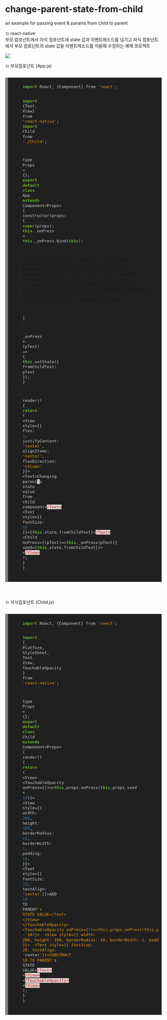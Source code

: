 # change-parent-state-from-child
an example for passing event &amp; params from child to parent


ㅁ react-native <br/>
부모 컴포넌트에서 자식 컴포넌트에 state 값과 이벤트메소드를 넘기고 
자식 컴포넌트에서 부모 컴포넌트의 state 값을 이벤트메소드를 이용해 수정하는 예제 프로젝트

<img src="http://repo-cdn.dgmit.net:53535/github/change-parent-state-from-child/run_example.png"/>


ㅁ 부모컴포넌트 (App.js)
<pre>
<code>
<!-- HTML generated using hilite.me --><div style="background: #202020; overflow:auto;width:auto;border:solid gray;border-width:.1em .1em .1em .8em;padding:.2em .6em;"><table><tr><td><pre style="margin: 0; line-height: 125%"> 1
 2
 3
 4
 5
 6
 7
 8
 9
10
11
12
13
14
15
16
17
18
19
20
21
22
23
24
25
26
27
28
29
30</pre></td><td><pre style="margin: 0; line-height: 125%"><span style="color: #6ab825; font-weight: bold">import</span> <span style="color: #d0d0d0">React,</span> <span style="color: #d0d0d0">{Component}</span> <span style="color: #d0d0d0">from</span> <span style="color: #ed9d13">&#39;react&#39;</span><span style="color: #d0d0d0">;</span>
<span style="color: #6ab825; font-weight: bold">import</span> <span style="color: #d0d0d0">{Text,</span> <span style="color: #d0d0d0">View}</span> <span style="color: #d0d0d0">from</span> <span style="color: #ed9d13">&#39;react-native&#39;</span><span style="color: #d0d0d0">;</span>
<span style="color: #6ab825; font-weight: bold">import</span> <span style="color: #d0d0d0">Child</span> <span style="color: #d0d0d0">from</span> <span style="color: #ed9d13">&#39;./Child&#39;</span><span style="color: #d0d0d0">;</span>


<span style="color: #d0d0d0">type</span> <span style="color: #d0d0d0">Props</span> <span style="color: #d0d0d0">=</span> <span style="color: #d0d0d0">{};</span>
<span style="color: #6ab825; font-weight: bold">export</span> <span style="color: #6ab825; font-weight: bold">default</span> <span style="color: #6ab825; font-weight: bold">class</span> <span style="color: #d0d0d0">App</span> <span style="color: #6ab825; font-weight: bold">extends</span> <span style="color: #d0d0d0">Component&lt;Props&gt;</span> <span style="color: #d0d0d0">{</span>
  <span style="color: #d0d0d0">constructor(props)</span> <span style="color: #d0d0d0">{</span>
      <span style="color: #6ab825; font-weight: bold">super</span><span style="color: #d0d0d0">(props);</span>
      <span style="color: #6ab825; font-weight: bold">this</span><span style="color: #d0d0d0">._onPress</span> <span style="color: #d0d0d0">=</span> <span style="color: #6ab825; font-weight: bold">this</span><span style="color: #d0d0d0">._onPress.bind(</span><span style="color: #6ab825; font-weight: bold">this</span><span style="color: #d0d0d0">);</span>

      <span style="color: #6ab825; font-weight: bold">this</span><span style="color: #d0d0d0">.state</span> <span style="color: #d0d0d0">=</span> <span style="color: #d0d0d0">{</span>
        <span style="color: #d0d0d0">fromChildText:</span> <span style="color: #3677a9">0</span><span style="color: #d0d0d0">,</span>
      <span style="color: #d0d0d0">}</span>
  <span style="color: #d0d0d0">}</span>

  <span style="color: #d0d0d0">_onPress</span> <span style="color: #d0d0d0">=</span> <span style="color: #d0d0d0">(pText)</span> <span style="color: #d0d0d0">=&gt;</span> <span style="color: #d0d0d0">{</span>
    <span style="color: #6ab825; font-weight: bold">this</span><span style="color: #d0d0d0">.setState({</span> <span style="color: #d0d0d0">fromChildText:</span> <span style="color: #d0d0d0">pText</span> <span style="color: #d0d0d0">});</span>
  <span style="color: #d0d0d0">}</span>

  <span style="color: #d0d0d0">render()</span> <span style="color: #d0d0d0">{</span>
    <span style="color: #6ab825; font-weight: bold">return</span> <span style="color: #d0d0d0">(</span>
      <span style="color: #d0d0d0">&lt;View</span> <span style="color: #d0d0d0">style={{</span> <span style="color: #d0d0d0">flex:</span> <span style="color: #3677a9">1</span><span style="color: #d0d0d0">,</span> <span style="color: #d0d0d0">justifyContent:</span> <span style="color: #ed9d13">&#39;center&#39;</span><span style="color: #d0d0d0">,</span> <span style="color: #d0d0d0">alignItems:</span> <span style="color: #ed9d13">&#39;center&#39;</span><span style="color: #d0d0d0">,</span> <span style="color: #d0d0d0">flexDirection:</span> <span style="color: #ed9d13">&#39;column&#39;</span> <span style="color: #d0d0d0">}}&gt;</span>
        <span style="color: #d0d0d0">&lt;Text&gt;Changing</span> <span style="color: #d0d0d0">parent</span><span style="color: #a61717; background-color: #e3d2d2">&#39;</span><span style="color: #d0d0d0">s</span> <span style="color: #d0d0d0">state</span> <span style="color: #d0d0d0">value</span> <span style="color: #d0d0d0">from</span> <span style="color: #d0d0d0">child</span> <span style="color: #d0d0d0">component&lt;</span><span style="color: #a61717; background-color: #e3d2d2">/Text&gt;</span>
        <span style="color: #d0d0d0">&lt;Text</span> <span style="color: #d0d0d0">style={{</span> <span style="color: #d0d0d0">fontSize:</span> <span style="color: #3677a9">50</span> <span style="color: #d0d0d0">}}&gt;{</span><span style="color: #6ab825; font-weight: bold">this</span><span style="color: #d0d0d0">.state.fromChildText}&lt;</span><span style="color: #a61717; background-color: #e3d2d2">/Text&gt;</span>
        <span style="color: #d0d0d0">&lt;Child</span> <span style="color: #d0d0d0">onPress={(pText)=&gt;</span><span style="color: #6ab825; font-weight: bold">this</span><span style="color: #d0d0d0">._onPress(pText)}</span> <span style="color: #d0d0d0">seed={</span><span style="color: #6ab825; font-weight: bold">this</span><span style="color: #d0d0d0">.state.fromChildText}/&gt;</span>
      <span style="color: #d0d0d0">&lt;</span><span style="color: #a61717; background-color: #e3d2d2">/View&gt;</span>
    <span style="color: #d0d0d0">);</span>
  <span style="color: #d0d0d0">}</span>
<span style="color: #d0d0d0">}</span>
</pre></td></tr></table></div>

  </code>
</pre>

ㅁ 자식컴포넌트 (Child.js)
<pre>
<code>
<!-- HTML generated using hilite.me --><div style="background: #202020; overflow:auto;width:auto;border:solid gray;border-width:.1em .1em .1em .8em;padding:.2em .6em;"><table><tr><td><pre style="margin: 0; line-height: 125%"> 1
 2
 3
 4
 5
 6
 7
 8
 9
10
11
12
13
14
15
16
17
18
19
20
21
22
23
24
25</pre></td><td><pre style="margin: 0; line-height: 125%"><span style="color: #6ab825; font-weight: bold">import</span> <span style="color: #d0d0d0">React,</span> <span style="color: #d0d0d0">{Component}</span> <span style="color: #d0d0d0">from</span> <span style="color: #ed9d13">&#39;react&#39;</span><span style="color: #d0d0d0">;</span>
<span style="color: #6ab825; font-weight: bold">import</span> <span style="color: #d0d0d0">{</span>
  <span style="color: #d0d0d0">Platform,</span> <span style="color: #d0d0d0">StyleSheet,</span> <span style="color: #d0d0d0">Text,</span> <span style="color: #d0d0d0">View,</span>
  <span style="color: #d0d0d0">TouchableOpacity</span>
<span style="color: #d0d0d0">}</span> <span style="color: #d0d0d0">from</span> <span style="color: #ed9d13">&#39;react-native&#39;</span><span style="color: #d0d0d0">;</span>

<span style="color: #d0d0d0">type</span> <span style="color: #d0d0d0">Props</span> <span style="color: #d0d0d0">=</span> <span style="color: #d0d0d0">{};</span>
<span style="color: #6ab825; font-weight: bold">export</span> <span style="color: #6ab825; font-weight: bold">default</span> <span style="color: #6ab825; font-weight: bold">class</span> <span style="color: #d0d0d0">Child</span> <span style="color: #6ab825; font-weight: bold">extends</span> <span style="color: #d0d0d0">Component&lt;Props&gt;</span> <span style="color: #d0d0d0">{</span>
  <span style="color: #d0d0d0">render()</span> <span style="color: #d0d0d0">{</span>
    <span style="color: #6ab825; font-weight: bold">return</span> <span style="color: #d0d0d0">(</span>
      <span style="color: #d0d0d0">&lt;View&gt;</span>
      <span style="color: #d0d0d0">&lt;TouchableOpacity</span> <span style="color: #d0d0d0">onPress={()=&gt;</span><span style="color: #6ab825; font-weight: bold">this</span><span style="color: #d0d0d0">.props.onPress(</span><span style="color: #6ab825; font-weight: bold">this</span><span style="color: #d0d0d0">.props.seed</span> <span style="color: #d0d0d0">+</span> <span style="color: #3677a9">10</span><span style="color: #d0d0d0">)}&gt;</span>
        <span style="color: #d0d0d0">&lt;View</span> <span style="color: #d0d0d0">style={{</span> <span style="color: #d0d0d0">width:</span> <span style="color: #3677a9">200</span><span style="color: #d0d0d0">,</span> <span style="color: #d0d0d0">height:</span> <span style="color: #3677a9">100</span><span style="color: #d0d0d0">,</span> <span style="color: #d0d0d0">borderRadius:</span> <span style="color: #3677a9">10</span><span style="color: #d0d0d0">,</span> <span style="color: #d0d0d0">borderWidth:</span> <span style="color: #3677a9">1</span><span style="color: #d0d0d0">,</span> <span style="color: #d0d0d0">padding:</span> <span style="color: #3677a9">10</span><span style="color: #d0d0d0">,</span> <span style="color: #d0d0d0">}}&gt;</span>
            <span style="color: #d0d0d0">&lt;Text</span> <span style="color: #d0d0d0">style={{</span> <span style="color: #d0d0d0">fontSize:</span> <span style="color: #3677a9">20</span><span style="color: #d0d0d0">,</span> <span style="color: #d0d0d0">textAlign:</span> <span style="color: #ed9d13">&#39;center&#39;</span><span style="color: #d0d0d0">}}&gt;ADD</span> <span style="color: #3677a9">10</span> <span style="color: #d0d0d0">TO</span> <span style="color: #d0d0d0">PARENT</span><span style="color: #ed9d13">&#39;s STATE VALUE&lt;/Text&gt;</span>
<span style="color: #ed9d13">        &lt;/View&gt;</span>
<span style="color: #ed9d13">      &lt;/TouchableOpacity&gt;</span>
<span style="color: #ed9d13">      &lt;TouchableOpacity onPress={()=&gt;this.props.onPress(this.props.seed - 10)}&gt;</span>
<span style="color: #ed9d13">        &lt;View style={{ width: 200, height: 100, borderRadius: 10, borderWidth: 1, padding: 10, }}&gt;</span>
<span style="color: #ed9d13">            &lt;Text style={{ fontSize: 20, textAlign: &#39;</span><span style="color: #d0d0d0">center</span><span style="color: #ed9d13">&#39;}}&gt;SUBSTRACT 10 TO PARENT&#39;</span><span style="color: #d0d0d0">s</span> <span style="color: #d0d0d0">STATE</span> <span style="color: #d0d0d0">VALUE&lt;</span><span style="color: #a61717; background-color: #e3d2d2">/Text&gt;</span>
        <span style="color: #d0d0d0">&lt;</span><span style="color: #a61717; background-color: #e3d2d2">/View&gt;</span>
      <span style="color: #d0d0d0">&lt;</span><span style="color: #a61717; background-color: #e3d2d2">/TouchableOpacity&gt;</span>
      <span style="color: #d0d0d0">&lt;</span><span style="color: #a61717; background-color: #e3d2d2">/View&gt;</span>
    <span style="color: #d0d0d0">);</span>
  <span style="color: #d0d0d0">}</span>
<span style="color: #d0d0d0">}</span>
</pre></td></tr></table></div>

  </code>
</pre>
